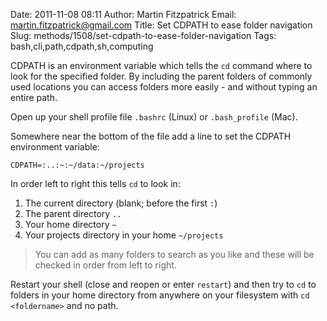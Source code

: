 Date: 2011-11-08 08:11
Author: Martin Fitzpatrick
Email: martin.fitzpatrick@gmail.com
Title: Set CDPATH to ease folder navigation
Slug: methods/1508/set-cdpath-to-ease-folder-navigation
Tags: bash,cli,path,cdpath,sh,computing

CDPATH is an environment variable which tells the `cd` command where to look for the specified folder. By including the parent folders of commonly used locations you can access folders more easily - and without typing an entire path.









Open up your shell profile file `.bashrc` (Linux) or `.bash_profile` (Mac).



Somewhere near the bottom of the file add a line to set the CDPATH environment variable:

`CDPATH=:..:~:~/data:~/projects`

In order left to right this tells `cd` to look in:

1. The current directory (blank; before the first `:`)
2. The parent directory `..`
3. Your home directory `~`
4. Your projects directory in your home `~/projects`



>You can add as many folders to search as you like and these will be checked in order from left to right.


Restart your shell (close and reopen or enter `restart`) and then try to `cd` to folders in your home directory from anywhere on your filesystem with `cd <foldername>` and no path.





